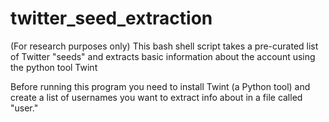 # twitter_seed_extraction
(For research purposes only) This bash shell script takes a pre-curated list of Twitter "seeds" and extracts basic information about the account using the python tool Twint

Before running this program you need to install Twint (a Python tool) and create a list of usernames you want to extract info about in a file called "user."
